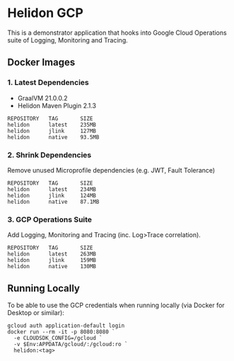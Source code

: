 # Helidon GCP #

This is a demonstrator application that hooks into Google Cloud Operations suite of Logging, Monitoring and Tracing.

## Docker Images ##

### 1. Latest Dependencies ###

* GraalVM 21.0.0.2
* Helidon Maven Plugin 2.1.3

```
REPOSITORY   TAG       SIZE
helidon      latest    235MB
helidon      jlink     127MB
helidon      native    93.5MB
```

### 2. Shrink Dependencies ###

Remove unused Microprofile dependencies (e.g. JWT, Fault Tolerance)

```
REPOSITORY   TAG       SIZE
helidon      latest    234MB
helidon      jlink     124MB
helidon      native    87.1MB
```

### 3. GCP Operations Suite ###

Add Logging, Monitoring and Tracing (inc. Log>Trace correlation).

```
REPOSITORY   TAG       SIZE
helidon      latest    263MB
helidon      jlink     159MB
helidon      native    130MB
```

## Running Locally ##

To be able to use the GCP credentials when running locally (via Docker for Desktop or similar):

```
gcloud auth application-default login
docker run --rm -it -p 8080:8080 `
  -e CLOUDSDK_CONFIG=/gcloud `
  -v $Env:APPDATA/gcloud/:/gcloud:ro `
  helidon:<tag>
```
